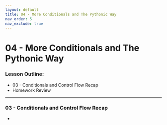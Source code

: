 ```yaml
---
layout: default
title: 04 - More Conditionals and The Pythonic Way
nav_order: 5
nav_exclude: true
---
```

# [](#04-Functions)04 - More Conditionals and The Pythonic Way
### [](#Agenda)Lesson Outline:
- 03 - Conditionals and Control Flow Recap
- Homework Review

---
### 03 - Conditionals and Control Flow Recap
- 